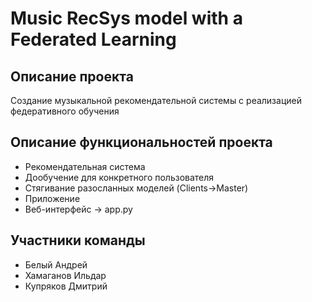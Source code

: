 # Music RecSys model with a Federated Learning

## Описание проекта
Создание музыкальной рекомендательной системы с реализацией федеративного обучения

## Описание функциональностей проекта
- Рекомендательная система 
- Дообучение для конкретного  пользователя 
- Стягивание разосланных моделей (Clients->Master)
- Приложение 
- Веб-интерфейс -> app.py

## Участники команды
- Белый Андрей
- Хамаганов Ильдар
- Купряков Дмитрий
